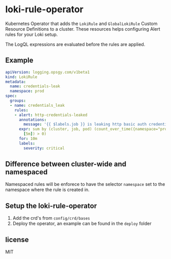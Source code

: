 # loki-rule-operator
Kubernetes Operator that adds the `LokiRule` and `GlobalLokiRule` Custom Resource Definitions to a cluster. These resources helps configuring Alert rules for your Loki setup.

The LogQL expressions are evaluated before the rules are applied.

## Example
```yaml
apiVersion: logging.opsgy.com/v1beta1
kind: LokiRule
metadata:
  name: credentials-leak
  namespace: prod
spec:
  groups:
  - name: credentials_leak
    rules:
    - alert: http-credentials-leaked
      annotations:
        message: '{{ $labels.job }} is leaking http basic auth credentials.'
      expr: sum by (cluster, job, pod) (count_over_time({namespace="prod"} |~ "http(s?)://(\\w+):(\\w+)@"
        [5m]) > 0)
      for: 10m
      labels:
        severity: critical
```

## Difference between cluster-wide and namespaced
Namespaced rules will be enforece to have the selector `namespace` set to the namespace where the rule is created in.

## Setup the loki-rule-operator
1. Add the crd's from `config/crd/bases`
2. Deploy the operator, an example can be found in the `deploy` folder

## license
MIT